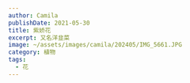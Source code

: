```yaml
---
author: Camila
publishDate: 2021-05-30
title: 紫娇花
excerpt: 又名洋韭菜
image: ~/assets/images/camila/202405/IMG_5661.JPG
category: 植物
tags:
  - 花
---
```


